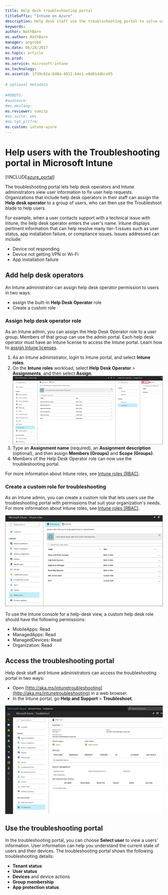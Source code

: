 ```yaml
---
title: Help desk troubleshooting portal
titleSuffix: "Intune on Azure"
description: Help desk staff use the troubleshooting portal to solve users' technical problems  
keywords:
author: NathBarn
ms.author: NathBarn
manager: angrobe
ms.date: 06/28/2017
ms.topic: article
ms.prod:
ms.service: microsoft-intune
ms.technology:
ms.assetid: 1f39c02a-8d8a-4911-b4e1-e8d014dbce95

# optional metadata

#ROBOTS:
#audience:
#ms.devlang:
ms.reviewer: sumitp
#ms.suite: ems
#ms.tgt_pltfrm:
ms.custom: intune-azure
---
```

# Help users with the Troubleshooting portal in Microsoft Intune

[!INCLUDE[azure_portal](./includes/azure_portal.md)]

The troubleshooting portal lets help desk operators and Intune administrators view user information to fix user help requests. Organizations that include help desk operators in their staff can assign the **Help desk operator** to a group of users, who can then use the Troubleshoot blade to help users.

For example, when a user contacts support with a technical issue with Intune, the help desk operator enters the user's name. Intune displays pertinent information that can help resolve many tier-1 issues such as user status, app installation failure, or compliance issues. Issues addressed can include:
- Device not responding
-	Device not getting VPN or Wi-Fi
-	App installation failure


## Add help desk operators
An Intune administrator can assign help desk operator permission to users in two ways:
- assign the built-in **Help Desk Operator** role
- Create a custom role

### Assign help desk operator role
As an Intune admin, you can assign the Help Desk Operator role to a user group. Members of that group can use the admin portal. Each help desk operator must have an Intune license to access the Intune portal. Learn how to [assign Intune licenses](licenses-assign.md).

1. As an Intune administrator, login to Intune portal, and select **Intune roles**.
2. On the **Intune roles** workload, select **Help Desk Operator** > **Assignments**, and then select **Assign**.
  ![Screenshot of Intune portal showing the Intune roles highlighted and a list of built-in roles including Help Desk Operator with Assignments highlighted and a red box around Assign](./media/help-desk-user-assign.png)
3. Type an **Assignment name** (required), an **Assignment description** (optional), and then assign **Members (Groups)** and **Scope (Groups)**.
4. Members of the Help Desk Operator role can now use the troubleshooting portal.

For more information about Intune roles, see [Intune roles (RBAC)](role-based-access-control.md).

### Create a custom role for troubleshooting
As an Intune admin, you can create a custom role that lets users use the troubleshooting portal with permissions that suit your organization's needs. For more information about Intune roles, see [Intune roles (RBAC)](role-based-access-control.md).

![Screenshot of Intune portal showing the Intune roles highlighted and a list of built-in roles including Help Desk Operator](./media/help-desk-user-add.png)

To use the Intune console for a help-desk view, a custom help desk role should have the following permissions:
- MobileApps: Read
- ManagedApps: Read
- ManagedDevices: Read
- Organization: Read

## Access the troubleshooting portal

Help desk staff and Intune administrators can access the troubleshooting portal in two ways:
- Open [http://aka.ms/intunetroubleshooting](http://aka.ms/intunetroubleshooting) in a web browser.
- In the Intune portal, go **Help and Support** > **Troubleshoot**.

![Screenshot of the Intune Troubleshoot workload with Select User link](media/help-desk-user.png)

## Use the troubleshooting portal

In the troubleshooting portal, you can choose **Select user** to view a users' information. User information can help you understand the current state of users and their devices. The troubleshooting portal shows the following troubleshooting details:
- **Tenant status**
- **User status**
- **Devices** and device actions
- **Group membership**
- **App protection status**
